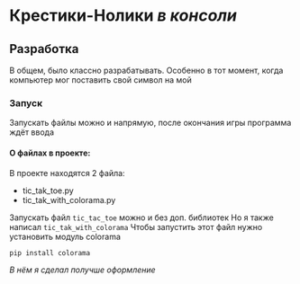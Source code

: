 # Крестики-Нолики _в консоли_

## Разработка

В общем, было классно разрабатывать. Особенно в тот момент, когда компьютер мог поставить свой символ на мой

### Запуск 
Запускать файлы можно и напрямую, после окончания игры программа ждёт ввода

#### О файлах в проекте:
В проекте находятся 2 файла:
- tic_tak_toe.py
- tic_tak_with_colorama.py

Запускать файл `tic_tac_toe` можно и без доп. библиотек
Но я также написал `tic_tak_with_colorama`
Чтобы запустить этот файл нужно установить модуль colorama
```
pip install colorama
```
_В нём я сделал получше оформление_